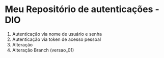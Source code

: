 # Meu Repositório de autenticações - DIO
1. Autenticação via nome de usuário e senha
2. Autenticação via token de acesso pessoal
3. Alteração
4. Alteração Branch (versao_01)